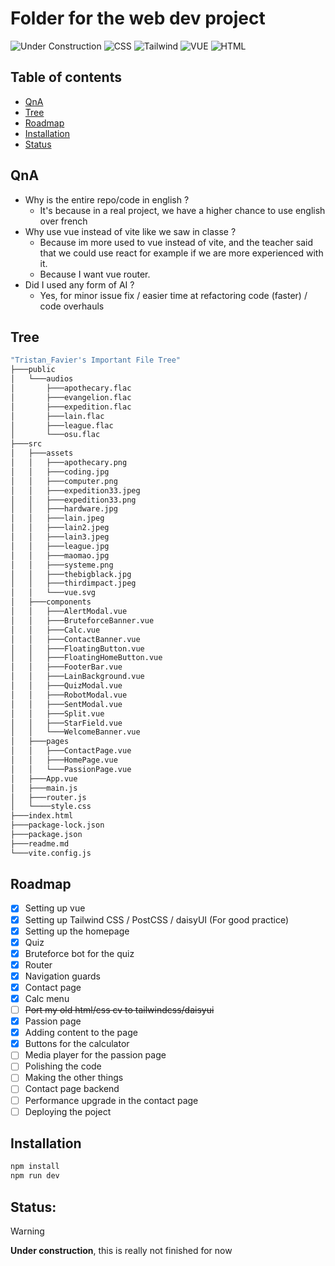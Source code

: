 # Folder for the web dev project

![Under Construction](https://img.shields.io/badge/Under%20Construction-red?style=flat)
![CSS](https://img.shields.io/badge/CSS-1572B6?logo=css3&logoColor=fff)
![Tailwind](https://img.shields.io/badge/Tailwind-38B2AC?logo=tailwind-css&logoColor=fff)
![VUE](https://img.shields.io/badge/Vue%20JS-35495E?logo=vuedotjs&logoColor=ggg)
![HTML](https://img.shields.io/badge/HTML-%23E34F26.svg?logo=html5&logoColor=white)

## Table of contents
- [QnA](#QnA)
- [Tree](#Tree)
- [Roadmap](#Roadmap)
- [Installation](#Installation)
- [Status](#Status)

## QnA
- Why is the entire repo/code in english ?
    - It's because in a real project, we have a higher chance to use english over french
- Why use vue instead of vite like we saw in classe ?
    - Because im more used to vue instead of vite, and the teacher said that we could use react for example if we are more experienced with it.
    - Because I want vue router.
- Did I used any form of AI ?
    - Yes, for minor issue fix / easier time at refactoring code (faster) / code overhauls

## Tree
```bash
"Tristan_Favier's Important File Tree"
├───public
│   └───audios
│       ├───apothecary.flac
│       ├───evangelion.flac
│       ├───expedition.flac
│       ├───lain.flac
│       ├───league.flac
│       └───osu.flac
├───src
│   ├───assets
│   │   ├───apothecary.png
│   │   ├───coding.jpg
│   │   ├───computer.png
│   │   ├───expedition33.jpeg
│   │   ├───expedition33.png
│   │   ├───hardware.jpg
│   │   ├───lain.jpeg
│   │   ├───lain2.jpeg
│   │   ├───lain3.jpeg
│   │   ├───league.jpg
│   │   ├───maomao.jpg
│   │   ├───systeme.png
│   │   ├───thebigblack.jpg
│   │   ├───thirdimpact.jpeg
│   │   └───vue.svg
│   ├───components
│   │   ├───AlertModal.vue
│   │   ├───BruteforceBanner.vue
│   │   ├───Calc.vue
│   │   ├───ContactBanner.vue
│   │   ├───FloatingButton.vue
│   │   ├───FloatingHomeButton.vue
│   │   ├───FooterBar.vue
│   │   ├───LainBackground.vue
│   │   ├───QuizModal.vue
│   │   ├───RobotModal.vue
│   │   ├───SentModal.vue
│   │   ├───Split.vue
│   │   ├───StarField.vue
│   │   └───WelcomeBanner.vue
│   ├───pages
│   │   ├───ContactPage.vue
│   │   ├───HomePage.vue
│   │   └───PassionPage.vue
│   ├───App.vue
│   ├───main.js
│   ├───router.js
│   └────style.css
├───index.html
├───package-lock.json
├───package.json
├───readme.md
└───vite.config.js
```


## Roadmap
- [x] Setting up vue
- [x] Setting up Tailwind CSS / PostCSS / daisyUI (For good practice)
- [x] Setting up the homepage
- [x] Quiz
- [x] Bruteforce bot for the quiz
- [x] Router
- [x] Navigation guards
- [x] Contact page
- [x] Calc menu
- [ ] ~~Port my old html/css cv to tailwindcss/daisyui~~
- [x] Passion page
- [x] Adding content to the page
- [x] Buttons for the calculator
- [ ] Media player for the passion page
- [ ] Polishing the code
- [ ] Making the other things
- [ ] Contact page backend
- [ ] Performance upgrade in the contact page
- [ ] Deploying the poject

## Installation

```bash
npm install
npm run dev
```

## **Status:**
> [!Warning]
> **Under construction**, this is really not finished for now
